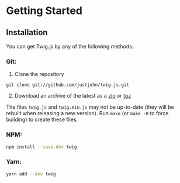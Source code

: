 # Getting Started

## Installation

You can get Twig.js by any of the following methods:

### Git:



1.  Clone the repository

`git clone git://github.com/justjohn/twig.js.git`

2. Download an archive of the latest as a [zip](https://github.com/justjohn/twig.js/zipball/master) or [tgz](https://github.com/justjohn/twig.js/tarball/master)

The files `twig.js` and `twig.min.js` may not be up-to-date (they will be rebuilt when releasing a new version). Run `make` (or `make -B` to force building) to create these files.

### NPM:

```bash
npm install --save-dev twig
```

### Yarn:

```bash
yarn add --dev twig
```



